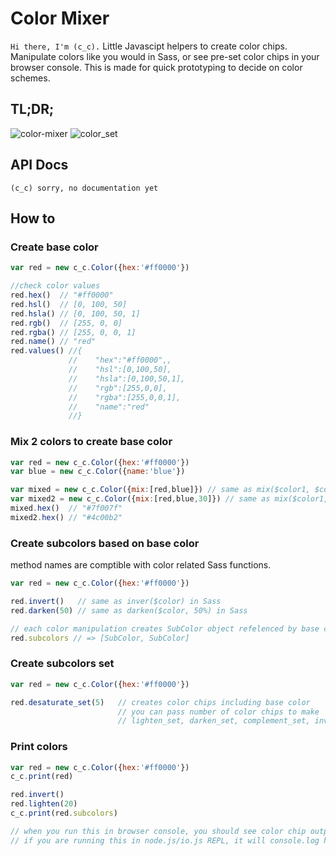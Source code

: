 Color Mixer 
===========
``` Hi there, I'm (c_c). ```
Little Javascipt helpers to create color chips. 
Manipulate colors like you would in Sass, or see pre-set color chips in your browser console. 
This is made for quick prototyping to decide on color schemes.

## TL;DR;
![color-mixer](https://cloud.githubusercontent.com/assets/4581495/7272473/15a4020c-e8b9-11e4-851a-8546ff2c5536.png)
![color_set](https://cloud.githubusercontent.com/assets/4581495/7272996/8ce8153e-e8bd-11e4-8c40-afc6189e501a.png)

## API Docs
``` (c_c) sorry, no documentation yet ```

## How to
### Create base color
```JavaScript
var red = new c_c.Color({hex:'#ff0000'})

//check color values
red.hex()  // "#ff0000"
red.hsl()  // [0, 100, 50]
red.hsla() // [0, 100, 50, 1]
red.rgb()  // [255, 0, 0]
red.rgba() // [255, 0, 0, 1]
red.name() // "red"
red.values() //{
             //    "hex":"#ff0000",,
             //    "hsl":[0,100,50],
             //    "hsla":[0,100,50,1],
             //    "rgb":[255,0,0],
             //    "rgba":[255,0,0,1],
             //    "name":"red"
             //}
```

### Mix 2 colors to create base color
```JavaScript
var red = new c_c.Color({hex:'#ff0000'})
var blue = new c_c.Color({name:'blue'})

var mixed = new c_c.Color({mix:[red,blue]}) // same as mix($color1, $color2) in Sass
var mixed2 = new c_c.Color({mix:[red,blue,30]}) // same as mix($color1, $color2, 30%) in Sass
mixed.hex()  // "#7f007f"
mixed2.hex() // "#4c00b2"
```

### Create subcolors based on base color
method names are comptible with color related Sass functions.
```JavaScript
var red = new c_c.Color({hex:'#ff0000'})

red.invert()   // same as inver($color) in Sass
red.darken(50) // same as darken($color, 50%) in Sass

// each color manipulation creates SubColor object refelenced by base color object
red.subcolors // => [SubColor, SubColor]
```

### Create subcolors set
```JavaScript
var red = new c_c.Color({hex:'#ff0000'})

red.desaturate_set(5)   // creates color chips including base color
                        // you can pass number of color chips to make
                        // lighten_set, darken_set, complement_set, invert_set, desaturate_set
```

### Print colors
```JavaScript
var red = new c_c.Color({hex:'#ff0000'})
c_c.print(red)

red.invert()
red.lighten(20)
c_c.print(red.subcolors)

// when you run this in browser console, you should see color chip output.
// if you are running this in node.js/io.js REPL, it will console.log hex value.
```


